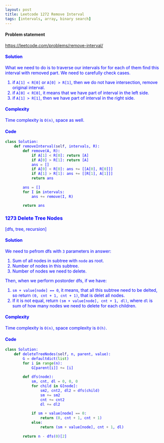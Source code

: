 ```yaml
---
layout: post
title: Leetcode 1272 Remove Interval
tags: [intervals, array, binary search]
---
```


#### Problem statement

<a href="https://leetcode.com/problems/remove-interval/"> <font color = blue>https://leetcode.com/problems/remove-interval/

#### Solution
What we need to do is to traverse our intervals for for each of them find this interval with removed part. We need to carefully check cases.

1. if `A[1] < R[0]` or `A[0] > R[1]`, then we do not have intersection, remove original interval.
2. if `A[0] < R[0]`, it means that we have part of interval in the left side.
3. if `A[1] > R[1]`, then we have part of interval in the right side.

#### Complexity
Time complexity is `O(n)`, space as well.

#### Code
```python
class Solution:
    def removeInterval(self, intervals, R):
        def remove(A, R):
            if A[1] < R[0]: return [A]
            if A[0] > R[1]: return [A]
            ans = []
            if A[0] < R[0]: ans += [[A[0], R[0]]]
            if A[1] > R[1]: ans += [[R[1], A[1]]]
            return ans
            
        ans = []
        for I in intervals:
            ans += remove(I, R)
                
        return ans
```

### 1273 Delete Tree Nodes

[dfs, tree, recursion]

#### Solution
We need to pefrom dfs with `3` parameters in answer:
1. Sum of all nodes in subtree with `node` as root.
2. Number of nodes in this subtree.
3. Number of nodes we need to delete.

Then, when we perform postorder dfs, if we have:
1. `sm + value[node] == 0`, it means, that all this subtree need to be delted, so return `(0, cnt + 1, cnt + 1)`, that is delet all nodes.
2. If it is not equal, return `(sm + value[node], cnt + 1, dl)`, where `dl` is sum of how many nodes we need to delete for each children.

#### Complexity
Time complexity is `O(n)`, space complexity is `O(h)`.

#### Code
```python
class Solution:
    def deleteTreeNodes(self, n, parent, value):
        G = defaultdict(list)
        for i in range(n):
            G[parent[i]] += [i]
            
        def dfs(node):
            sm, cnt, dl = 0, 0, 0
            for child in G[node]:
                sm2, cnt2, dl2 = dfs(child)
                sm += sm2
                cnt += cnt2
                dl += dl2
            
            if sm + value[node] == 0:
                return (0, cnt + 1, cnt + 1)
            else:
                return (sm + value[node], cnt + 1, dl)
            
        return n - dfs(0)[2]
```

